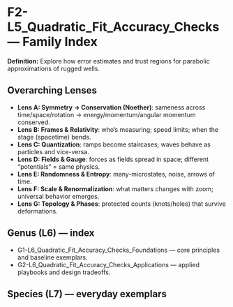 # F2-L5_Quadratic_Fit_Accuracy_Checks — Family Index
**Definition:** Explore how error estimates and trust regions for parabolic approximations of rugged wells.

## Overarching Lenses

- **Lens A: Symmetry -> Conservation (Noether)**: sameness across time/space/rotation → energy/momentum/angular momentum conserved.
- **Lens B: Frames & Relativity**: who’s measuring; speed limits; when the stage (spacetime) bends.
- **Lens C: Quantization**: ramps become staircases; waves behave as particles and vice-versa.
- **Lens D: Fields & Gauge**: forces as fields spread in space; different “potentials” = same physics.
- **Lens E: Randomness & Entropy**: many-microstates, noise, arrows of time.
- **Lens F: Scale & Renormalization**: what matters changes with zoom; universal behavior emerges.
- **Lens G: Topology & Phases**: protected counts (knots/holes) that survive deformations.

## Genus (L6) — index
- G1-L6_Quadratic_Fit_Accuracy_Checks_Foundations — core principles and baseline exemplars.
- G2-L6_Quadratic_Fit_Accuracy_Checks_Applications — applied playbooks and design tradeoffs.

## Species (L7) — everyday exemplars
